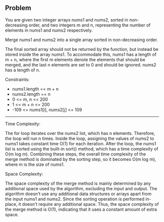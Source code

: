 ## Problem
You are given two integer arrays nums1 and nums2, sorted in non-decreasing order, and two integers m and n, representing the number of elements in nums1 and nums2 respectively.

Merge nums1 and nums2 into a single array sorted in non-decreasing order.

The final sorted array should not be returned by the function, but instead be stored inside the array nums1. To accommodate this, nums1 has a length of m + n, where the first m elements denote the elements that should be merged, and the last n elements are set to 0 and should be ignored. nums2 has a length of n.

Constraints:

- nums1.length == m + n
- nums2.length == n
- 0 <= m, n <= 200
- 1 <= m + n <= 200
- -109 <= nums1[i], nums2[j] <= 109
_____
Time Complexity:

The for loop iterates over the nums2 list, which has n elements. Therefore, the loop will run n times.
Inside the loop, assigning the values of nums2 to nums1 takes constant time O(1) for each iteration.
After the loop, the nums1 list is sorted using the built-in sort() method, which has a time complexity of O(m log m).
Combining these steps, the overall time complexity of the merge method is dominated by the sorting step, so it becomes O(m log m), where m is the size of nums1.

Space Complexity:

The space complexity of the merge method is mainly determined by any additional space used by the algorithm, excluding the input and output.
The algorithm doesn't use any additional data structures or arrays apart from the input nums1 and nums2.
Since the sorting operation is performed in-place, it doesn't require any additional space.
Thus, the space complexity of the merge method is O(1), indicating that it uses a constant amount of extra space.

